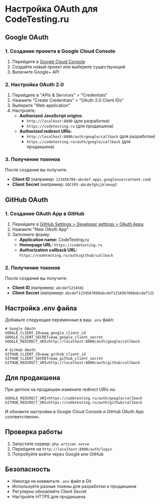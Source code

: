 # Настройка OAuth для CodeTesting.ru

## Google OAuth

### 1. Создание проекта в Google Cloud Console

1. Перейдите в [Google Cloud Console](https://console.cloud.google.com/)
2. Создайте новый проект или выберите существующий
3. Включите Google+ API

### 2. Настройка OAuth 2.0

1. Перейдите в "APIs & Services" > "Credentials"
2. Нажмите "Create Credentials" > "OAuth 2.0 Client IDs"
3. Выберите "Web application"
4. Настройте:
   - **Authorized JavaScript origins:**
     - `http://localhost:8000` (для разработки)
     - `https://codetesting.ru` (для продакшена)
   - **Authorized redirect URIs:**
     - `http://localhost:8000/auth/google/callback` (для разработки)
     - `https://codetesting.ru/auth/google/callback` (для продакшена)

### 3. Получение токенов

После создания вы получите:
- **Client ID** (например: `123456789-abcdef.apps.googleusercontent.com`)
- **Client Secret** (например: `GOCSPX-abcdefghijklmnop`)

## GitHub OAuth

### 1. Создание OAuth App в GitHub

1. Перейдите в [GitHub Settings > Developer settings > OAuth Apps](https://github.com/settings/developers)
2. Нажмите "New OAuth App"
3. Заполните форму:
   - **Application name:** CodeTesting.ru
   - **Homepage URL:** `https://codetesting.ru`
   - **Authorization callback URL:** `https://codetesting.ru/auth/github/callback`

### 2. Получение токенов

После создания вы получите:
- **Client ID** (например: `abcdef123456`)
- **Client Secret** (например: `abcdef1234567890abcdef1234567890abcdef12`)

## Настройка .env файла

Добавьте следующие переменные в ваш `.env` файл:

```env
# Google OAuth
GOOGLE_CLIENT_ID=ваш_google_client_id
GOOGLE_CLIENT_SECRET=ваш_google_client_secret
GOOGLE_REDIRECT_URI=http://localhost:8000/auth/google/callback

# GitHub OAuth
GITHUB_CLIENT_ID=ваш_github_client_id
GITHUB_CLIENT_SECRET=ваш_github_client_secret
GITHUB_REDIRECT_URI=http://localhost:8000/auth/github/callback
```

## Для продакшена

При деплое на продакшен измените redirect URIs на:

```env
GOOGLE_REDIRECT_URI=https://codetesting.ru/auth/google/callback
GITHUB_REDIRECT_URI=https://codetesting.ru/auth/github/callback
```

И обновите настройки в Google Cloud Console и GitHub OAuth App соответственно.

## Проверка работы

1. Запустите сервер: `php artisan serve`
2. Перейдите на `http://localhost:8000/auth/login`
3. Попробуйте войти через Google или GitHub

## Безопасность

- Никогда не коммитьте `.env` файл в Git
- Используйте разные токены для разработки и продакшена
- Регулярно обновляйте Client Secret
- Настройте HTTPS для продакшена 
